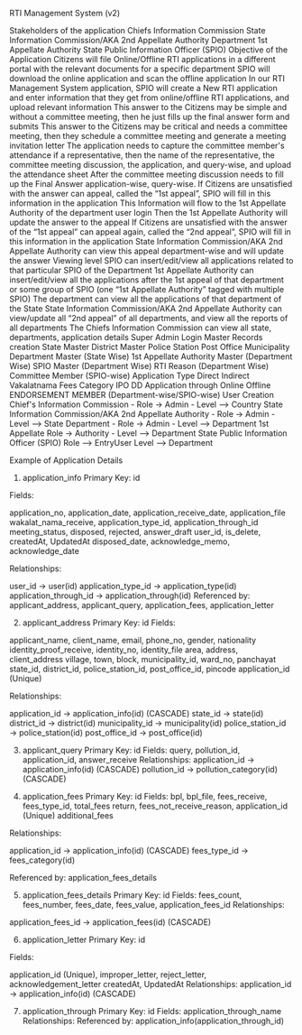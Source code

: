 RTI Management System (v2)


Stakeholders of the application 
Chiefs Information Commission
State Information Commission/AKA 2nd Appellate Authority
Department
1st Appellate Authority
State Public Information Officer (SPIO)
Objective of the Application 
Citizens will file Online/Offline RTI applications in a different portal with the relevant documents for a specific department 
SPIO will download the online application and scan the offline application 
In our RTI Management System application, SPIO will create a New RTI application and enter information that they get from online/offline RTI applications, and upload relevant information 
This answer to the Citizens may be simple and without a committee meeting, then he just fills up the final answer form and submits 
This answer to the Citizens may be critical and needs a committee meeting, then they schedule a committee meeting and generate a meeting invitation letter 
The application needs to capture the committee member's attendance if a representative, then the name of the representative, the committee meeting  discussion, the application, and query-wise, and upload the attendance sheet 
After the committee meeting discussion needs to fill up the Final Answer application-wise, query-wise. 
If Citizens are unsatisfied with the answer can appeal, called the “1st appeal”, SPIO will fill in this information in the application 
This Information will flow to the 1st Appellate Authority of the department user login
Then the 1st Appellate Authority will update the answer to the appeal 
If Citizens are unsatisfied with the answer of the “1st appeal” can appeal again, called the “2nd appeal”, SPIO will fill in this information in the application 
State Information Commission/AKA 2nd Appellate Authority can view this appeal department-wise and will update the answer 
Viewing level 
SPIO  can insert/edit/view all applications related to that particular SPIO of the Department
1st Appellate Authority can insert/edit/view all the applications after the 1st appeal of that department or some group of SPIO (one “1st Appellate Authority” tagged with multiple SPIO)
The department can view all the applications of that department of the State 
State Information Commission/AKA 2nd Appellate Authority can view/update all “2nd appeal” of all departments, and view all the reports of all departments 
The Chiefs Information Commission can view all state,  departments, application details 
Super Admin Login Master Records creation 
State Master 
District Master 
Police Station 
Post Office 
Municipality 
Department Master (State Wise)
1st Appellate Authority Master (Department Wise)
SPIO Master (Department Wise)
RTI Reason (Department Wise)
Committee Member (SPIO-wise)
Application Type 
Direct 
Indirect 
Vakalatnama
Fees Category
IPO
DD
Application through 
Online 
Offline 
ENDORSEMENT MEMBER (Department-wise/SPIO-wise)
User Creation 
Chief's Information Commission -  Role → Admin - Level –> Country 
State Information Commission/AKA 2nd Appellate Authority -  Role → Admin - Level –> State
 Department -  Role → Admin - Level –> Department
1st Appellate Role → Authority - Level –> Department
State Public Information Officer (SPIO)  Role –> EntryUser Level –> Department


















Example of Application Details 
1. application_info
Primary Key: id


Fields:


application_no, application_date, application_receive_date, application_file
wakalat_nama_receive, application_type_id, application_through_id
meeting_status, disposed, rejected, answer_draft
user_id, is_delete, createdAt, UpdatedAt
disposed_date, acknowledge_memo, acknowledge_date


Relationships:


user_id → user(id)
application_type_id → application_type(id)
application_through_id → application_through(id)
Referenced by: applicant_address, applicant_query, application_fees, application_letter



2. applicant_address
Primary Key: id
Fields:


applicant_name, client_name, email, phone_no, gender, nationality
identity_proof_receive, identity_no, identity_file
area, address, client_address
village, town, block, municipality_id, ward_no, panchayat
state_id, district_id, police_station_id, post_office_id, pincode
application_id (Unique)


Relationships:


application_id → application_info(id) (CASCADE)
state_id → state(id)
district_id → district(id)
municipality_id → municipality(id)
police_station_id → police_station(id)
post_office_id → post_office(id)



3. applicant_query
Primary Key: id
Fields:
query, pollution_id, application_id, answer_receive
Relationships:
application_id → application_info(id) (CASCADE)
pollution_id → pollution_category(id) (CASCADE)

4. application_fees
Primary Key: id
Fields:
bpl, bpl_file, fees_receive, fees_type_id, total_fees
return, fees_not_receive_reason, application_id (Unique)
additional_fees


Relationships:


application_id → application_info(id) (CASCADE)
fees_type_id → fees_category(id)


Referenced by: application_fees_details



5. application_fees_details
Primary Key: id
Fields:
fees_count, fees_number, fees_date, fees_value, application_fees_id
Relationships:


application_fees_id → application_fees(id) (CASCADE)



6. application_letter
Primary Key: id


Fields:


application_id (Unique), improper_letter, reject_letter, acknowledgement_letter
createdAt, UpdatedAt
Relationships:
application_id → application_info(id) (CASCADE)

7. application_through
Primary Key: id
Fields:
application_through_name
Relationships:
Referenced by: application_info(application_through_id)






